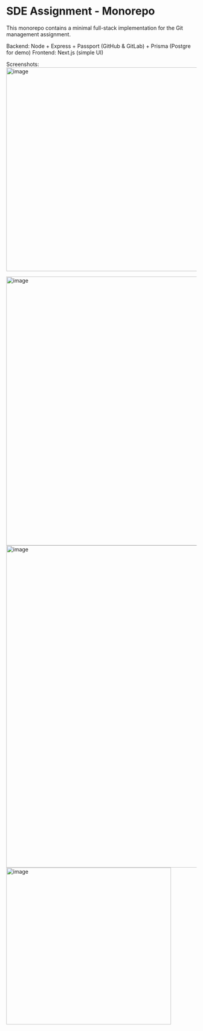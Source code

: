 # SDE Assignment - Monorepo

This monorepo contains a minimal full-stack implementation for the Git management assignment.

 Backend: Node + Express + Passport (GitHub & GitLab) + Prisma (Postgre for demo)
 Frontend: Next.js (simple UI)

 Screenshots:
<img width="974" height="539" alt="image" src="https://github.com/user-attachments/assets/66b003ea-bc70-41c3-89ad-3a5f16e52465" />



<img width="710" height="711" alt="image" src="https://github.com/user-attachments/assets/a76463d9-14f7-41a1-aedb-e8255f8404b6" />

<img width="1911" height="852" alt="image" src="https://github.com/user-attachments/assets/60ea6e33-c95b-4360-a04d-0fa9a85dc861" />

<img width="436" height="415" alt="image" src="https://github.com/user-attachments/assets/62e0c457-da40-4ae0-8af6-1fc8b0357db4" />




